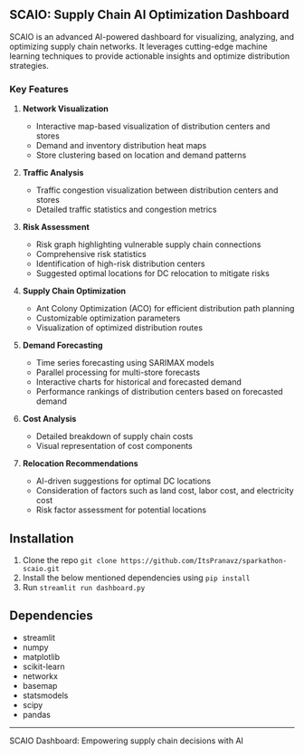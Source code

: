 ## SCAIO: Supply Chain AI Optimization Dashboard

SCAIO is an advanced AI-powered dashboard for visualizing, analyzing, and optimizing supply chain networks. It leverages cutting-edge machine learning techniques to provide actionable insights and optimize distribution strategies.

### Key Features

1. **Network Visualization**
   - Interactive map-based visualization of distribution centers and stores
   - Demand and inventory distribution heat maps
   - Store clustering based on location and demand patterns

2. **Traffic Analysis**
   - Traffic congestion visualization between distribution centers and stores
   - Detailed traffic statistics and congestion metrics

3. **Risk Assessment**
   - Risk graph highlighting vulnerable supply chain connections
   - Comprehensive risk statistics
   - Identification of high-risk distribution centers
   - Suggested optimal locations for DC relocation to mitigate risks

4. **Supply Chain Optimization**
   - Ant Colony Optimization (ACO) for efficient distribution path planning
   - Customizable optimization parameters
   - Visualization of optimized distribution routes

5. **Demand Forecasting**
   - Time series forecasting using SARIMAX models
   - Parallel processing for multi-store forecasts
   - Interactive charts for historical and forecasted demand
   - Performance rankings of distribution centers based on forecasted demand

6. **Cost Analysis**
   - Detailed breakdown of supply chain costs
   - Visual representation of cost components

7. **Relocation Recommendations**
   - AI-driven suggestions for optimal DC locations
   - Consideration of factors such as land cost, labor cost, and electricity cost
   - Risk factor assessment for potential locations

## Installation

1. Clone the repo `git clone https://github.com/ItsPranavz/sparkathon-scaio.git`
2. Install the below mentioned dependencies using `pip install`
3. Run `streamlit run dashboard.py`

## Dependencies

- streamlit
- numpy
- matplotlib
- scikit-learn
- networkx
- basemap
- statsmodels
- scipy
- pandas

---

SCAIO Dashboard: Empowering supply chain decisions with AI
